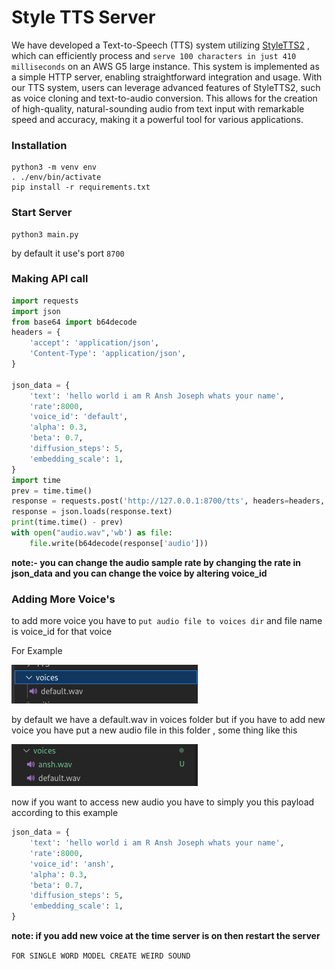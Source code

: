# Style TTS Server

We have developed a Text-to-Speech (TTS) system utilizing [StyleTTS2](https://github.com/yl4579/StyleTTS2) , which can efficiently process and `serve 100 characters in just 410 milliseconds` on an AWS G5 large instance. This system is implemented as a simple HTTP server, enabling straightforward integration and usage. With our TTS system, users can leverage advanced features of StyleTTS2, such as voice cloning and text-to-audio conversion. This allows for the creation of high-quality, natural-sounding audio from text input with remarkable speed and accuracy, making it a powerful tool for various applications.



### Installation
```shell
python3 -m venv env
. ./env/bin/activate
pip install -r requirements.txt
```
### Start Server
```shell
python3 main.py
```
by default it use's port `8700`

### Making API call
```python
import requests
import json
from base64 import b64decode
headers = {
    'accept': 'application/json',
    'Content-Type': 'application/json',
}

json_data = {
    'text': 'hello world i am R Ansh Joseph whats your name',
    'rate':8000,
    'voice_id': 'default',
    'alpha': 0.3,
    'beta': 0.7,
    'diffusion_steps': 5,
    'embedding_scale': 1,
}
import time
prev = time.time()
response = requests.post('http://127.0.0.1:8700/tts', headers=headers, json=json_data)
response = json.loads(response.text)
print(time.time() - prev)
with open("audio.wav",'wb') as file:
    file.write(b64decode(response['audio']))
```
<b>note:- you can change the audio sample rate by changing the rate in json_data and you can change the voice by altering voice_id</b>

### Adding More Voice's
to add more voice you have to `put audio file to voices dir` and file name is voice_id for that voice

For Example

![not found](./img/folder.png)

by default we have a default.wav in voices folder but if you have to add new voice you have put a new audio file in this folder , some thing like this

![not found](./img/folder_update.png)

now if you want to access new audio you have to simply you this payload according to this example

```python
json_data = {
    'text': 'hello world i am R Ansh Joseph whats your name',
    'rate':8000,
    'voice_id': 'ansh',
    'alpha': 0.3,
    'beta': 0.7,
    'diffusion_steps': 5,
    'embedding_scale': 1,
}
```
<b>note: if you add new voice at the time server is on then restart the server</b>

`FOR SINGLE WORD MODEL CREATE WEIRD SOUND`
